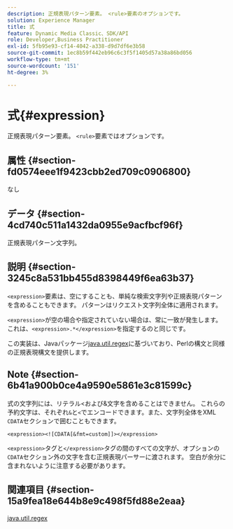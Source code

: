 ```yaml
---
description: 正規表現パターン要素。 <rule>要素のオプションです。
solution: Experience Manager
title: 式
feature: Dynamic Media Classic、SDK/API
role: Developer,Business Practitioner
exl-id: 5fb95e93-cf14-4042-a338-d9d7df6e3b58
source-git-commit: 1ec8b59f442eb96c6c3f5f1405d57a38a86bd056
workflow-type: tm+mt
source-wordcount: '151'
ht-degree: 3%

---
```


# 式{#expression}

正規表現パターン要素。 `<rule>`要素ではオプションです。

## 属性 {#section-fd0574eee1f9423cbb2ed709c0906800}

なし

## データ {#section-4cd740c511a1432da0955e9acfbcf96f}

正規表現パターン文字列。

## 説明 {#section-3245c8a531bb455d8398449f6ea63b37}

`<expression>`要素は、空にすることも、単純な検索文字列や正規表現パターンを含めることもできます。 パターンはリクエスト文字列全体に適用されます。

`<expression>`が空の場合や指定されていない場合は、常に一致が発生します。これは、`<expression>.*</expression>`を指定するのと同じです。

この実装は、Javaパッケージ[java.util.regex](../../../../../ir-api/material-cat/image-rendering-api-ref/c-ir-material-catalog/c-ir-rule-set-reference/r-ir-expression.md#reference-49867deecb58412bbdc2ced564bbea3e)に基づいており、Perlの構文と同様の正規表現構文を提供します。

## Note {#section-6b41a900b0ce4a9590e5861e3c81599c}

式の文字列には、リテラル&lt;および&amp;文字を含めることはできません。 これらの予約文字は、それぞれ`&`と`<`でエンコードできます。また、文字列全体をXML `CDATA`セクションで囲むこともできます。

`<expression><![CDATA[&fmt=custom]]></expression>`

`<expression>`タグと`</expression>`タグの間のすべての文字が、オプションの`CDATA`セクション外の文字を含む正規表現パーサーに渡されます。 空白が余分に含まれないように注意する必要があります。

## 関連項目 {#section-15a9fea18e644b8e9c498f5fd88e2eaa}

[java.util.regex](https://www2.cs.duke.edu/csed/java/jdk1.4.2/docs/api/)

